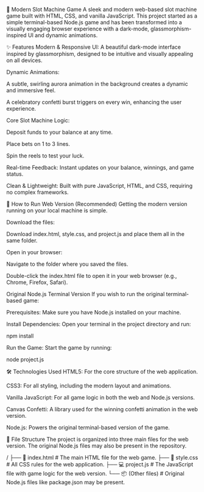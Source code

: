 🎰 Modern Slot Machine Game
A sleek and modern web-based slot machine game built with HTML, CSS, and vanilla JavaScript. This project started as a simple terminal-based Node.js game and has been transformed into a visually engaging browser experience with a dark-mode, glassmorphism-inspired UI and dynamic animations.

✨ Features
Modern & Responsive UI: A beautiful dark-mode interface inspired by glassmorphism, designed to be intuitive and visually appealing on all devices.

Dynamic Animations:

A subtle, swirling aurora animation in the background creates a dynamic and immersive feel.

A celebratory confetti burst triggers on every win, enhancing the user experience.

Core Slot Machine Logic:

Deposit funds to your balance at any time.

Place bets on 1 to 3 lines.

Spin the reels to test your luck.

Real-time Feedback: Instant updates on your balance, winnings, and game status.

Clean & Lightweight: Built with pure JavaScript, HTML, and CSS, requiring no complex frameworks.

🚀 How to Run
Web Version (Recommended)
Getting the modern version running on your local machine is simple.

Download the files:

Download index.html, style.css, and project.js and place them all in the same folder.

Open in your browser:

Navigate to the folder where you saved the files.

Double-click the index.html file to open it in your web browser (e.g., Chrome, Firefox, Safari).

Original Node.js Terminal Version
If you wish to run the original terminal-based game:

Prerequisites: Make sure you have Node.js installed on your machine.

Install Dependencies: Open your terminal in the project directory and run:

npm install

Run the Game: Start the game by running:

node project.js

🛠️ Technologies Used
HTML5: For the core structure of the web application.

CSS3: For all styling, including the modern layout and animations.

Vanilla JavaScript: For all game logic in both the web and Node.js versions.

Canvas Confetti: A library used for the winning confetti animation in the web version.

Node.js: Powers the original terminal-based version of the game.

📂 File Structure
The project is organized into three main files for the web version. The original Node.js files may also be present in the repository.

/
├── 📄 index.html      # The main HTML file for the web game.
├── 🎨 style.css       # All CSS rules for the web application.
├── 💻 project.js       # The JavaScript file with game logic for the web version.
└── 📦 (Other files)    # Original Node.js files like package.json may be present.
